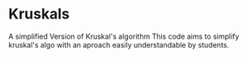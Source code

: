 # Kruskals
A simplified Version of Kruskal's algorithm
This code aims to simplify kruskal's algo with an aproach easily understandable by students.
